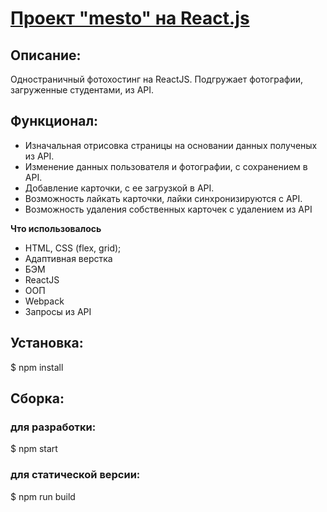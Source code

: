 # [Проект "mesto" на React.js](https://ixxydev.github.io/mesto)

## Описание:
Одностраничный фотохостинг на ReactJS. Подгружает фотографии, загруженные студентами, из API.

## Функционал: 
* Изначальная отрисовка страницы на основании данных полученых из API.
* Изменение данных пользователя и фотографии, с сохранением в API.
* Добавление карточки, с ее загрузкой в API.
* Возможность лайкать карточки, лайки синхронизируются с API.
* Возможность удаления собственных карточек с удалением из API

**Что использовалось**
* HTML, CSS (flex, grid);
* Адаптивная верстка
* БЭМ
* ReactJS
* ООП
* Webpack
* Запросы из API


## Установка:

$ npm install

## Сборка:
### для разработки:
$ npm start
### для статической версии:
$ npm run build

